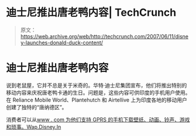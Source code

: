 # 迪士尼推出唐老鸭内容| TechCrunch

> 原文：<https://web.archive.org/web/http://techcrunch.com/2007/06/11/disney-launches-donald-duck-content/>

# 迪士尼推出唐老鸭内容

说到老鼠屋，它并不总是关于米奇的。华特·迪士尼集团宣布，他们将推出特别的移动内容来庆祝唐老鸭卡通的生日。问题是，这些内容可供印度的手机用户使用。在 Reliance Mobile World、Plantehutch 和 Airtellive 上为印度各地的移动用户创建了独特的“唐纳德区”。

消费者可以从[www . com 为他们支持 GPRS 的手机下载壁纸、动画、铃声、游戏和琐事。Wap.Disney.In](https://web.archive.org/web/20130628172012/http://www.wap.disney.in/)